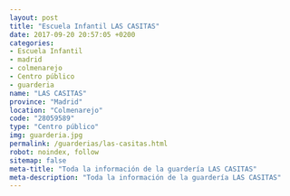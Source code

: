 ```yaml
---
layout: post
title: "Escuela Infantil LAS CASITAS"
date: 2017-09-20 20:57:05 +0200
categories:
- Escuela Infantil
- madrid
- colmenarejo
- Centro público
- guarderia
name: "LAS CASITAS"
province: "Madrid"
location: "Colmenarejo"
code: "28059589"
type: "Centro público"
img: guarderia.jpg
permalink: /guarderias/las-casitas.html
robot: noindex, follow
sitemap: false
meta-title: "Toda la información de la guardería LAS CASITAS"
meta-description: "Toda la información de la guardería LAS CASITAS"
---
```

